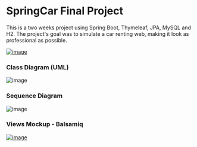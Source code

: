 # SpringCar Final Project
This is a two weeks project using Spring Boot, Thymeleaf, JPA, MySQL and H2. 
The project's goal was to simulate a car renting web, making it look as professional as possible.

[![image](https://drive.google.com/uc?export=view&id=18Msw-Tx00OI9JhDgpLJrwlyIbjAzLME7)](https://www.youtube.com/watch?v=nLMVODLCplk&t=2s)

### Class Diagram (UML)
![image](https://drive.google.com/uc?export=view&id=11ssJLvex_TLas3iAf0_CHocpujmV-9wE)

### Sequence Diagram
![image](https://drive.google.com/uc?export=view&id=1nFKApipSr6YWJDOUdpXniEpAKWCx7gSC)

### Views Mockup - Balsamiq
[![image](https://drive.google.com/uc?export=view&id=1j545vgwwJKytpszCYyPN3zm_ikvM5Ied)](https://drive.google.com/uc?export=view&id=1UMSjqJwhzXmILrFPoLEadDQwGV6kt7Do)
